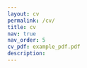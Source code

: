 ```yaml
---
layout: cv
permalink: /cv/
title: cv
nav: true
nav_order: 5
cv_pdf: example_pdf.pdf
description: 
---
```

